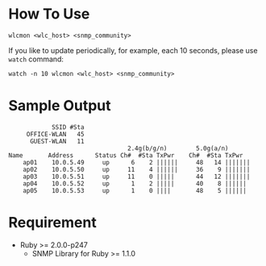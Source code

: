 # How To Use

    wlcmon <wlc_host> <snmp_community>

If you like to update periodically, for example, each 10 seconds, please use `watch` command:

    watch -n 10 wlcmon <wlc_host> <snmp_community>

# Sample Output

                SSID #Sta
         OFFICE-WLAN   45
          GUEST-WLAN   11
                                     2.4g(b/g/n)        5.0g(a/n)
    Name       Address      Status Ch#  #Sta TxPwr    Ch#  #Sta TxPwr   
        ap01    10.0.5.49     up      6    2 ||||||     48   14 ||||||| 
        ap02    10.0.5.50     up     11    4 ||||||     36    9 ||||||| 
        ap03    10.0.5.51     up     11    0 |||||      44   12 ||||||| 
        ap04    10.0.5.52     up      1    2 |||||      40    8 ||||||  
        ap05    10.0.5.53     up      1    0 ||||       48    5 ||||||  

# Requirement

* Ruby >= 2.0.0-p247
    * SNMP Library for Ruby >= 1.1.0
